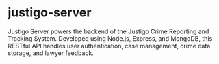 # justigo-server
Justigo Server powers the backend of the Justigo Crime Reporting and Tracking System. Developed using Node.js, Express, and MongoDB, this RESTful API handles user authentication, case management, crime data storage, and lawyer feedback.
